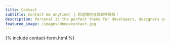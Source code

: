 ```yaml
---
title: Contact
subtitle: Contact me anytime! | 欢迎随时与我邮件联系！
description: Personal is the perfect theme for developers, designers and other creatives.
featured_image: /images/demo/contact.jpg
---
```


{% include contact-form.html %}


